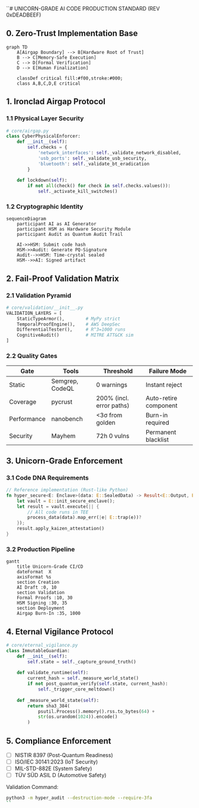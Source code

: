 ``# UNICORN-GRADE AI CODE PRODUCTION STANDARD (REV 0xDEADBEEF)

## 0. Zero-Trust Implementation Base
```mermaid
graph TD
    A[Airgap Boundary] --> B[Hardware Root of Trust]
    B --> C[Memory-Safe Execution]
    C --> D[Formal Verification]
    D --> E[Human Finalization]
    
    classDef critical fill:#f00,stroke:#000;
    class A,B,C,D,E critical
```

## 1. Ironclad Airgap Protocol
### 1.1 Physical Layer Security
```python
# core/airgap.py
class CyberPhysicalEnforcer:
    def __init__(self):
        self.checks = {
            'network_interfaces': self._validate_network_disabled,
            'usb_ports': self._validate_usb_security,
            'bluetooth': self._validate_bt_eradication
        }
        
    def lockdown(self):
        if not all(check() for check in self.checks.values()):
            self._activate_kill_switches()
```

### 1.2 Cryptographic Identity
```mermaid
sequenceDiagram
    participant AI as AI Generator
    participant HSM as Hardware Security Module
    participant Audit as Quantum Audit Trail
    
    AI->>HSM: Submit code hash
    HSM->>Audit: Generate PQ-Signature
    Audit-->>HSM: Time-crystal sealed
    HSM-->>AI: Signed artifact
```

## 2. Fail-Proof Validation Matrix
### 2.1 Validation Pyramid
```python
# core/validation/__init__.py
VALIDATION_LAYERS = [
    StaticTypeArmor(),        # MyPy strict
    TemporalProofEngine(),    # AWS DeepSec
    DifferentialTester(),     # R^3=1000 runs
    CognitiveAudit()          # MITRE ATT&CK sim
]
```

### 2.2 Quality Gates
| Gate | Tools | Threshold | Failure Mode |
|------|-------|-----------|--------------|
| Static | Semgrep, CodeQL | 0 warnings | Instant reject |
| Coverage | pycrust | 200% (incl. error paths) | Auto-retire component |
| Performance | nanobench | <3σ from golden | Burn-in required |
| Security | Mayhem | 72h 0 vulns | Permanent blacklist |

## 3. Unicorn-Grade Enforcement
### 3.1 Code DNA Requirements
```rust
// Reference implementation (Rust-like Python)
fn hyper_secure<E: Enclave>(data: E::SealedData) -> Result<E::Output, E::Err> {
    let vault = E::init_secure_enclave();
    let result = vault.execute(|| {
        // All code runs in TEE
        process_data(data).map_err(|e| E::trap(e))?
    });
    result.apply_kaizen_attestation()
}
```

### 3.2 Production Pipeline
```mermaid
gantt
    title Unicorn-Grade CI/CD
    dateFormat  X
    axisFormat %s
    section Creation
    AI Draft :0, 10
    section Validation
    Formal Proofs :10, 30
    HSM Signing :30, 35
    section Deployment
    Airgap Burn-In :35, 1000
```

## 4. Eternal Vigilance Protocol
```python
# core/eternal_vigilance.py
class ImmutableGuardian:
    def __init__(self):
        self.state = self._capture_ground_truth()
        
    def validate_runtime(self):
        current_hash = self._measure_world_state()
        if not post_quantum_verify(self.state, current_hash):
            self._trigger_core_meltdown()
            
    def _measure_world_state(self):
        return sha3_384(
            psutil.Process().memory().rss.to_bytes(64) +
            str(os.urandom(1024)).encode()
        )
```

## 5. Compliance Enforcement
- [ ] NISTIR 8397 (Post-Quantum Readiness)
- [ ] ISO/IEC 30141:2023 (IoT Security)
- [ ] MIL-STD-882E (System Safety)
- [ ] TÜV SÜD ASIL D (Automotive Safety)

Validation Command:
```bash
python3 -m hyper_audit --destruction-mode --require-3fa
``